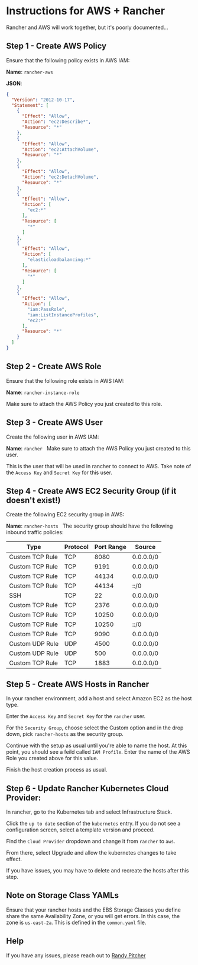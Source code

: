 # Instructions for AWS + Rancher
Rancher and AWS will work together, but it's poorly documented...

## Step 1 - Create AWS Policy
Ensure that the following policy exists in AWS IAM:

**Name**: `rancher-aws`

**JSON**:
```json
{
  "Version": "2012-10-17",
  "Statement": [
    {
      "Effect": "Allow",
      "Action": "ec2:Describe*",
      "Resource": "*"
    },
    {
      "Effect": "Allow",
      "Action": "ec2:AttachVolume",
      "Resource": "*"
    },
    {
      "Effect": "Allow",
      "Action": "ec2:DetachVolume",
      "Resource": "*"
    },
    {
      "Effect": "Allow",
      "Action": [
        "ec2:*"
      ],
      "Resource": [
        "*"
      ]
    },
    {
      "Effect": "Allow",
      "Action": [
        "elasticloadbalancing:*"
      ],
      "Resource": [
        "*"
      ]
    },
    {
      "Effect": "Allow",
      "Action": [
        "iam:PassRole",
        "iam:ListInstanceProfiles",
        "ec2:*"
      ],
      "Resource": "*"
    }
  ]
}
```

## Step 2 - Create AWS Role
Ensure that the following role exists in AWS IAM:

**Name**: `rancher-instance-role`

Make sure to attach the AWS Policy you just created to this role.

## Step 3 - Create AWS User
Create the following user in AWS IAM:

**Name**: `rancher`
 
Make sure to attach the AWS Policy you just created to this user.

This is the user that will be used in rancher to connect to AWS. Take note of the `Access Key` and `Secret Key` for this user.

## Step 4 - Create AWS EC2 Security Group (if it doesn't exist!)
Create the following EC2 security group in AWS:

**Name**: `rancher-hosts`
 
The security group should have the following inbound traffic policies:


|      Type       | Protocol | Port Range |  Source   |
| --------------- | -------- | ---------- | --------- |
| Custom TCP Rule | TCP      | 8080       | 0.0.0.0/0 |
| Custom TCP Rule | TCP      | 9191       | 0.0.0.0/0 |
| Custom TCP Rule | TCP      | 44134      | 0.0.0.0/0 |
| Custom TCP Rule | TCP      | 44134      | ::/0      |
| SSH             | TCP      | 22         | 0.0.0.0/0 |
| Custom TCP Rule | TCP      | 2376       | 0.0.0.0/0 |
| Custom TCP Rule | TCP      | 10250      | 0.0.0.0/0 |
| Custom TCP Rule | TCP      | 10250      | ::/0      |
| Custom TCP Rule | TCP      | 9090       | 0.0.0.0/0 |
| Custom UDP Rule | UDP      | 4500       | 0.0.0.0/0 |
| Custom UDP Rule | UDP      | 500        | 0.0.0.0/0 |
| Custom TCP Rule | TCP      | 1883       | 0.0.0.0/0 |


## Step 5 - Create AWS Hosts in Rancher
In your rancher environment, add a host and select Amazon EC2 as the host type.

Enter the `Access Key` and `Secret Key` for the `rancher` user.

For the `Security Group`, choose select the Custom option and in the drop down, pick `rancher-hosts` as the security group.

Continue with the setup as usual until you're able to name the host. At this point, you should see a feild called `IAM Profile`. Enter the name of the AWS Role you created above for this value.

Finish the host creation process as usual.

## Step 6 - Update Rancher Kubernetes Cloud Provider:
In rancher, go to the Kubernetes tab and select Infrastructure Stack.

Click the `up to date` section of the `kubernetes` entry. If you do not see a configuration screen, select a template version and proceed.

Find the `Cloud Provider` dropdown and change it from `rancher` to `aws`.

From there, select Upgrade and allow the kubernetes changes to take effect.

If you have issues, you may have to delete and recreate the hosts after this step.

## Note on Storage Class YAMLs
Ensure that your rancher hosts and the EBS Storage Classes you define share the same Availability Zone, or you will get errors. In this case, the zone is `us-east-2a`. This is defined in the `common.yaml` file.

## Help
If you have any issues, please reach out to [Randy Pitcher](https://github.com/randypitcherii)
